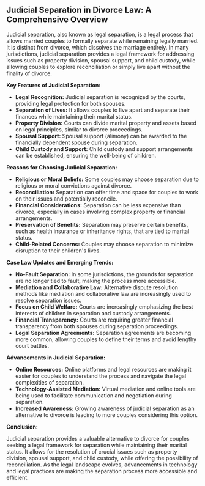 ## Judicial Separation in Divorce Law: A Comprehensive Overview

Judicial separation, also known as legal separation, is a legal process that allows married couples to formally separate while remaining legally married. It is distinct from divorce, which dissolves the marriage entirely. In many jurisdictions, judicial separation provides a legal framework for addressing issues such as property division, spousal support, and child custody, while allowing couples to explore reconciliation or simply live apart without the finality of divorce.

**Key Features of Judicial Separation:**

* **Legal Recognition:** Judicial separation is recognized by the courts, providing legal protection for both spouses.
* **Separation of Lives:** It allows couples to live apart and separate their finances while maintaining their marital status.
* **Property Division:** Courts can divide marital property and assets based on legal principles, similar to divorce proceedings.
* **Spousal Support:** Spousal support (alimony) can be awarded to the financially dependent spouse during separation.
* **Child Custody and Support:** Child custody and support arrangements can be established, ensuring the well-being of children.

**Reasons for Choosing Judicial Separation:**

* **Religious or Moral Beliefs:** Some couples may choose separation due to religious or moral convictions against divorce.
* **Reconciliation:** Separation can offer time and space for couples to work on their issues and potentially reconcile.
* **Financial Considerations:** Separation can be less expensive than divorce, especially in cases involving complex property or financial arrangements.
* **Preservation of Benefits:** Separation may preserve certain benefits, such as health insurance or inheritance rights, that are tied to marital status.
* **Child-Related Concerns:** Couples may choose separation to minimize disruption to their children's lives.

**Case Law Updates and Emerging Trends:**

* **No-Fault Separation:** In some jurisdictions, the grounds for separation are no longer tied to fault, making the process more accessible.
* **Mediation and Collaborative Law:** Alternative dispute resolution methods like mediation and collaborative law are increasingly used to resolve separation issues.
* **Focus on Child Welfare:** Courts are increasingly emphasizing the best interests of children in separation and custody arrangements.
* **Financial Transparency:** Courts are requiring greater financial transparency from both spouses during separation proceedings.
* **Legal Separation Agreements:** Separation agreements are becoming more common, allowing couples to define their terms and avoid lengthy court battles.

**Advancements in Judicial Separation:**

* **Online Resources:** Online platforms and legal resources are making it easier for couples to understand the process and navigate the legal complexities of separation.
* **Technology-Assisted Mediation:** Virtual mediation and online tools are being used to facilitate communication and negotiation during separation.
* **Increased Awareness:** Growing awareness of judicial separation as an alternative to divorce is leading to more couples considering this option.

**Conclusion:**

Judicial separation provides a valuable alternative to divorce for couples seeking a legal framework for separation while maintaining their marital status. It allows for the resolution of crucial issues such as property division, spousal support, and child custody, while offering the possibility of reconciliation. As the legal landscape evolves, advancements in technology and legal practices are making the separation process more accessible and efficient.